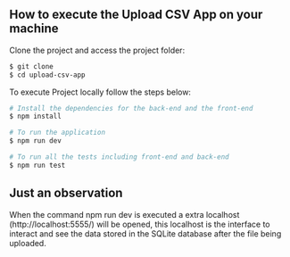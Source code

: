 ## How to execute the Upload CSV App on your machine

Clone the project and access the project folder:
```bash
$ git clone 
$ cd upload-csv-app
```
To execute  Project locally follow the steps below:
```bash
# Install the dependencies for the back-end and the front-end
$ npm install

# To run the application
$ npm run dev

# To run all the tests including front-end and back-end
$ npm run test

```

## Just an observation
<p>
  When the command npm run dev is executed a extra localhost (http://localhost:5555/) will be opened, this localhost is the interface to interact and see the data stored in the SQLite database after the file being uploaded. 
</p>